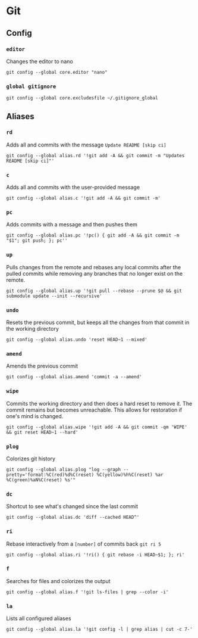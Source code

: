 # Git 

## Config

### `editor`
Changes the editor to nano
```shell script
git config --global core.editor "nano"
```

### `global gitignore`
```shell script
git config --global core.excludesfile ~/.gitignore_global
```


## Aliases

### `rd`
Adds all and commits with the message `Update README [skip ci]`
```shell script
git config --global alias.rd '!git add -A && git commit -m "Updates README [skip ci]"'
```

### `c`
Adds all and commits with the user-provided message
```shell script
git config --global alias.c '!git add -A && git commit -m'
```

### `pc`
Adds commits with a message and then pushes them
```shell script
git config --global alias.pc '!pc() { git add -A && git commit -m "$1"; git push; }; pc''
```

### `up`
Pulls changes from the remote and rebases any local commits after the pulled commits while
removing any branches that no longer exist on the remote.
```shell script
git config --global alias.up '!git pull --rebase --prune $@ && git submodule update --init --recursive'
```

### `undo`
Resets the previous commit, but keeps all the changes from that commit in the working directory
```shell script
git config --global alias.undo 'reset HEAD~1 --mixed'
```

### `amend`
Amends the previous commit
```shell script
git config --global alias.amend 'commit -a --amend'
```

### `wipe`
Commits the working directory and then does a hard reset to remove it. The commit remains but
becomes unreachable. This allows for restoration if one's mind is changed.
```shell script
git config --global alias.wipe '!git add -A && git commit -qm 'WIPE' && git reset HEAD~1 --hard'
```

### `plog`
Colorizes git history
```shell script
git config --global alias.plog "log --graph --pretty='format:%C(red)%d%C(reset) %C(yellow)%h%C(reset) %ar %C(green)%aN%C(reset) %s'"
```

### `dc`
Shortcut to see what's changed since the last commit
```shell script
git config --global alias.dc 'diff --cached HEAD^'
```

### `ri`
Rebase interactively from a `[number]` of commits back `git ri 5`
```shell script
git config --global alias.ri '!ri() { git rebase -i HEAD~$1; }; ri'
```

### `f`
Searches for files and colorizes the output
```shell script
git config --global alias.f '!git ls-files | grep --color -i'
```

### `la`
Lists all configured aliases
```shell script
git config --global alias.la '!git config -l | grep alias | cut -c 7-'
```
